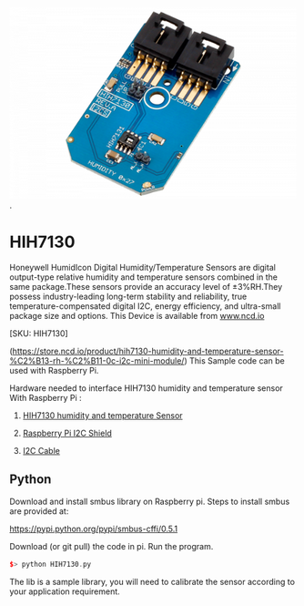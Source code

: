 [![HIH7130](HIH7130_I2C.png)](https://store.ncd.io/product/hih7130-humidity-and-temperature-sensor-%C2%B13-rh-%C2%B11-0c-i2c-mini-module/).

# HIH7130

Honeywell HumidIcon Digital Humidity/Temperature Sensors are digital output-type relative humidity and temperature sensors combined in the same package.These sensors provide an accuracy level of ±3%RH.They possess industry-leading long-term stability and reliability, true temperature-compensated digital I2C, energy efficiency, and ultra-small package size and options.
This Device is available from www.ncd.io

[SKU: HIH7130]

(https://store.ncd.io/product/hih7130-humidity-and-temperature-sensor-%C2%B13-rh-%C2%B11-0c-i2c-mini-module/)
This Sample code can be used with Raspberry Pi.

Hardware needed to interface HIH7130 humidity and temperature sensor With Raspberry Pi :

1. <a href="https://store.ncd.io/product/hih7130-humidity-and-temperature-sensor-%C2%B13-rh-%C2%B11-0c-i2c-mini-module/">HIH7130 humidity and temperature Sensor</a>

2. <a href="https://store.ncd.io/product/i2c-shield-for-raspberry-pi-3-pi2-with-outward-facing-i2c-port-terminates-over-hdmi-port/">Raspberry Pi I2C Shield</a>

3. <a href="https://store.ncd.io/product/i%C2%B2c-cable/">I2C Cable</a>

## Python

Download and install smbus library on Raspberry pi. Steps to install smbus are provided at:

https://pypi.python.org/pypi/smbus-cffi/0.5.1

Download (or git pull) the code in pi. Run the program.

```cpp
$> python HIH7130.py
```
The lib is a sample library, you will need to calibrate the sensor according to your application requirement.
